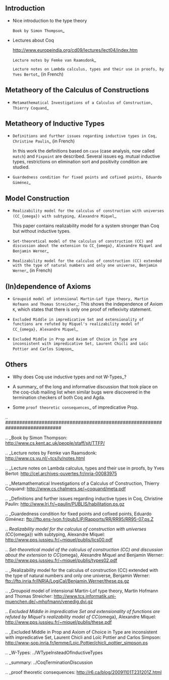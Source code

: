 Introduction
------------

* Nice introduction to the type theory 

    `Book by Simon Thompson`_

* Lectures about Coq

    http://www.europeindia.org/cd09/lectures/lect04/index.htm

    `Lecture notes by Femke van Raamsdonk`_

    `Lecture notes on Lambda calculus, types and their use in proofs, by Yves Bertot`_ (in French)

Metatheory of the Calculus of Constructions
-------------------------------------------

* `Metamathematical Investigations of a Calculus of Construction, Thierry Coquand`_ 

Metatheory of Inductive Types
-----------------------------

* `Definitions and further issues regarding inductive types in Coq, Christine Paulin`_ (in French)

    In this work the definitions based on ``case`` (case analysis, now called ``match``) and ``Fixpoint`` are described. Several issues eg. mutual inductive types, restrictions on elimination sort and positivity condition are studied.

* `Guardedness condition for fixed points and cofixed points, Eduardo Giménez`_

Model Construction
------------------

* `Realizability model for the calculus of construction with universes (CC_{omega}) with subtyping, Alexandre Miquel`_

  This paper contains realizability model for a system stronger than Coq but without inductive types.

* `Set-theoretical model of the calculus of construction (CC) and discussion about the extension to CC_{omega}, Alexandre Miquel and Benjamin Werner`_

* `Realizability model for the calculus of construction (CC) extended with the type of natural numbers and only one universe, Benjamin Werner`_ (in French)

(In)dependence of Axioms
------------------------

* `Groupoid model of intensional Martin-Lof type theory, Martin Hofmann and Thomas Streicher`_: This shows the independence of Axiom ``K``, which states that there is only one proof of reflexivity statement.

* `Excluded Middle in impredicative Set and extensionality of functions are refuted by Miquel's realizability model of CC_{omega}, Alexandre Miquel`_

* `Excluded Middle in Prop and Axiom of Choice in Type are inconsistent with impredicative Set, Laurent Chicli and Loïc Pottier and Carlos Simpson`_

Others
------

* Why does Coq use inductive types and not W-Types_?

* A summary_ of the long and informative discussion that took place on the coq-club mailing list when similar bugs were discovered in the termination checkers of both Coq and Agda. 

* Some `proof theoretic consequences`_ of impredicative Prop.

.. ############################################################################

.. _Book by Simon Thompson: http://www.cs.kent.ac.uk/people/staff/sjt/TTFP/

.. _Lecture notes by Femke van Raamsdonk: http://www.cs.vu.nl/~tcs/lv/notes.html

.. _Lecture notes on Lambda calculus, types and their use in proofs, by Yves Bertot: http://cel.archives-ouvertes.fr/inria-00083975

.. _Metamathematical Investigations of a Calculus of Construction, Thierry Coquand: http://www.cs.chalmers.se/~coquand/meta.pdf

.. _Definitions and further issues regarding inductive types in Coq, Christine Paulin: http://www.lri.fr/~paulin/PUBLIS/habilitation.ps.gz

.. _Guardedness condition for fixed points and cofixed points, Eduardo Giménez: ftp://ftp.ens-lyon.fr/pub/LIP/Rapports/RR/RR95/RR95-07.ps.Z

.. _Realizability model for the calculus of construction with universes (CC_{omega}) with subtyping, Alexandre Miquel: http://www.pps.jussieu.fr/~miquel/publis/lics00.pdf

.. _Set-theoretical model of the calculus of construction (CC) and discussion about the extension to CC_{omega}, Alexandre Miquel and Benjamin Werner: http://www.pps.jussieu.fr/~miquel/publis/types02.pdf

.. _Realizability model for the calculus of construction (CC) extended with the type of natural numbers and only one universe, Benjamin Werner: ftp://ftp.inria.fr/INRIA/LogiCal/Benjamin.Werner/these.ps.gz

.. _Groupoid model of intensional Martin-Lof type theory, Martin Hofmann and Thomas Streicher: http://www.tcs.informatik.uni-muenchen.de/~mhofmann/venedig.dvi.gz

.. _Excluded Middle in impredicative Set and extensionality of functions are refuted by Miquel's realizability model of CC_{omega}, Alexandre Miquel: http://www.pps.jussieu.fr/~miquel/publis/these.pdf

.. _Excluded Middle in Prop and Axiom of Choice in Type are inconsistent with impredicative Set, Laurent Chicli and Loïc Pottier and Carlos Simpson: http://www-sop.inria.fr/lemme/Loic.Pottier/chicli_pottier_simpson.ps

.. _W-Types: ../WTypeInsteadOfInductiveTypes

.. _summary: ../CoqTerminationDiscussion

.. _proof theoretic consequences: http://r6.ca/blog/20091101T231201Z.html

